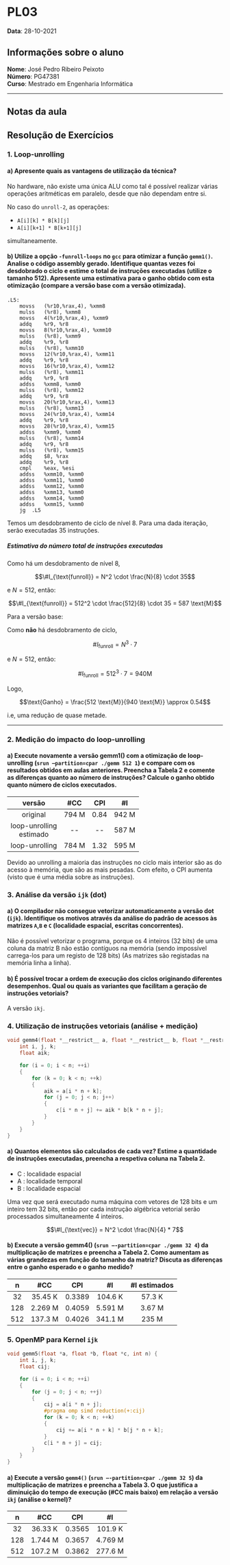 # PL03

**Data**: 28-10-2021

## Informações sobre o aluno

**Nome**: José Pedro Ribeiro Peixoto<br>
**Número**: PG47381<br>
**Curso**: Mestrado em Engenharia Informática<br>

---

## Notas da aula

## Resolução de Exercícios
### **1.** Loop-unrolling
#### **a)** Apresente quais as vantagens de utilização da técnica?

No hardware, não existe uma única ALU como tal é possível realizar várias operações aritméticas em paralelo, desde que não dependam entre si.

No caso do `unroll-2`, as operações:

- `A[i][k] * B[k][j]`
- `A[i][k+1] * B[k+1][j]`
 
simultaneamente.

#### **b)** Utilize a opção `-funroll-loops` no `gcc` para otimizar a função `gemm1()`. Analise o código assembly gerado. Identifique quantas vezes foi desdobrado o ciclo e estime o total de instruções executadas (utilize o tamanho 512). Apresente uma estimativa para o ganho obtido com esta otimização (compare a versão base com a versão otimizada).

```assembly
.L5:
	movss	(%r10,%rax,4), %xmm8
	mulss	(%r8), %xmm8
	movss	4(%r10,%rax,4), %xmm9
	addq	%r9, %r8
	movss	8(%r10,%rax,4), %xmm10
	mulss	(%r8), %xmm9
	addq	%r9, %r8
	mulss	(%r8), %xmm10
	movss	12(%r10,%rax,4), %xmm11
	addq	%r9, %r8
	movss	16(%r10,%rax,4), %xmm12
	mulss	(%r8), %xmm11
	addq	%r9, %r8
	addss	%xmm8, %xmm0
	mulss	(%r8), %xmm12
	addq	%r9, %r8
	movss	20(%r10,%rax,4), %xmm13
	mulss	(%r8), %xmm13
	movss	24(%r10,%rax,4), %xmm14
	addq	%r9, %r8
	movss	28(%r10,%rax,4), %xmm15
	addss	%xmm9, %xmm0
	mulss	(%r8), %xmm14
	addq	%r9, %r8
	mulss	(%r8), %xmm15
	addq	$8, %rax
	addq	%r9, %r8
	cmpl	%eax, %esi
	addss	%xmm10, %xmm0
	addss	%xmm11, %xmm0
	addss	%xmm12, %xmm0
	addss	%xmm13, %xmm0
	addss	%xmm14, %xmm0
	addss	%xmm15, %xmm0
	jg	.L5
```

Temos um desdobramento de ciclo de nível 8.
Para uma dada iteração, serão executadas 35 instruções.

##### Estimativa do número total de instruções executadas 

Como há um desdobramento de nível 8,

$$\#I_{\text{funroll}} = N^2 \cdot \frac{N}{8} \cdot 35$$

e $N = 512$, então:

$$\#I_{\text{funroll}} = 512^2 \cdot \frac{512}{8} \cdot 35 = 587 \text{M}$$

Para a versão base:

Como **não** há desdobramento de ciclo,

$$\#I_{\text{funroll}} = N^3 \cdot 7$$

e $N = 512$, então:

$$\#I_{\text{funroll}} = 512^3 \cdot 7 = 940 \text{M}$$

Logo,

$$\text{Ganho} = \frac{512 \text{M}}{940 \text{M}} \approx 0.54$$

i.e, uma redução de quase metade.

---

### **2.** Medição do impacto do loop-unrolling

#### **a)** Execute novamente a versão gemm1() com a otimização de loop-unrolling (`srun –partition=cpar ./gemm 512 1`) e compare com os resultados obtidos em aulas anteriores. Preencha a Tabela 2 e comente as diferenças quanto ao número de instruções? Calcule o ganho obtido quanto número de ciclos executados.

|   versão      |  #CC  |   CPI   |    #I     |
|  :-:     |  :-:  |   :-:   |    :-:    |
| original | 794 M |   0.84  | 942 M     |
|loop-unrolling<br>estimado|--|--|  587 M |
|loop-unrolling|784 M | 1.32 |595 M|

Devido ao unrolling a maioria das instruções no ciclo mais interior são as do acesso à memória, que são as mais pesadas. Com efeito, o CPI aumenta (visto que é uma média sobre as instruções).

### **3.** Análise da versão `ijk` (dot)

#### **a)** O compilador não consegue vetorizar automaticamente a versão dot (`ijk`). Identifique os motivos através da análise do padrão de acessos às matrizes `A`,`B` e `C` (localidade espacial, escritas concorrentes).

Não é possível vetorizar o programa, porque os 4 inteiros (32 bits) de uma coluna da matriz B não estão contíguos na memória (sendo impossível carrega-los para um registo de 128 bits) (As matrizes são registadas na memória linha a linha). 

#### **b)** É possível trocar a ordem de execução dos ciclos originando diferentes desempenhos. Qual ou quais as variantes que facilitam a geração de instruções vetoriais?

A versão `ikj`.

### **4.** Utilização de instruções vetoriais (análise + medição)

```c
void gemm4(float *__restrict__ a, float *__restrict__ b, float *__restrict__ c, int n) {
    int i, j, k;
    float aik;

    for (i = 0; i < n; ++i)
    {
        for (k = 0; k < n; ++k)
        {
            aik = a[i * n + k];
            for (j = 0; j < n; j++)
            {
                c[i * n + j] += aik * b[k * n + j];
            }
        }
    }
}

```


#### **a)** Quantos elementos são calculados de cada vez? Estime a quantidade de instruções executadas, preencha a respetiva coluna na Tabela 2.

- C : localidade espacial
- A : localidade temporal
- B : localidade espacial

Uma vez que será executado numa máquina com vetores de 128 bits e um inteiro tem 32 bits, então por cada instrução algébrica vetorial serão processados simultaneamente 4 inteiros.

$$\#I_{\text{vec}} = N^2 \cdot \frac{N}{4} * 7$$

#### **b)** Execute a versão gemm4() (`srun –-partition=cpar ./gemm 32 4`) da multiplicação de matrizes e preencha a Tabela 2. Como aumentam as várias grandezas em função do tamanho da matriz? Discuta as diferenças entre o ganho esperado e o ganho medido? 



|   n      |  #CC     |   CPI   |    #I    |#I estimados|
|  :-:     |  :-:     |   :-:   |    :-:   |    :-:    |
|   32     |  35.45 K |  0.3389 |  104.6 K |   57.3 K  |
|   128    | 2.269 M  | 0.4059  | 5.591 M  |   3.67 M  |
|   512    | 137.3 M  | 0.4026  | 341.1 M  |   235 M   |


### **5.** OpenMP para Kernel `ijk`

```c
void gemm5(float *a, float *b, float *c, int n) {
    int i, j, k;
    float cij;

    for (i = 0; i < n; ++i)
    {
        for (j = 0; j < n; ++j)
        {
            cij = a[i * n + j];
			#pragma omp simd reduction(+:cij)
            for (k = 0; k < n; ++k)
            {
                cij += a[i * n + k] * b[j * n + k];
            }
			c[i * n + j] = cij;
        }
    }
}
```

#### **a)** Execute a versão `gemm4()` (`srun –-partition=cpar ./gemm 32 5`) da multiplicação de matrizes e preencha a Tabela 3. O que justifica a diminuição do tempo de execução (#CC mais baixo) em relação a versão `ikj` (análise o kernel)? 


|   n      |  #CC     |   CPI   |    #I    |
|  :-:     |  :-:     |   :-:   |    :-:   |
|   32     |  36.33 K |  0.3565  |  101.9 K |
|   128    |  1.744 M |  0.3657  |  4.769 M |
|   512    |  107.2 M |  0.3862 |  277.6 M |